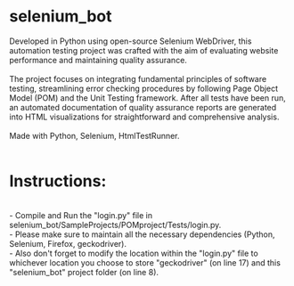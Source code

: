 # selenium_bot

Developed in Python using open-source Selenium WebDriver, this automation testing project was crafted with the aim of evaluating website performance and maintaining quality assurance.
<br />
<br />
The project focuses on integrating fundamental principles of software testing, streamlining error checking procedures by following Page Object Model (POM) and the Unit Testing framework. After all tests have been run, an automated documentation of quality assurance reports are generated into HTML visualizations for straightforward and comprehensive analysis. 
<br />
<br />
Made with Python, Selenium, HtmlTestRunner.
<br />
<br />
# Instructions:
<br />
- Compile and Run the "login.py" file in selenium_bot/SampleProjects/POMproject/Tests/login.py.
<br />
- Please make sure to maintain all the necessary dependencies (Python, Selenium, Firefox, geckodriver). 
<br />
- Also don't forget to modify the location within the "login.py" file to whichever location you choose to store "geckodriver" (on line 17) and this "selenium_bot" project folder (on line 8). 

